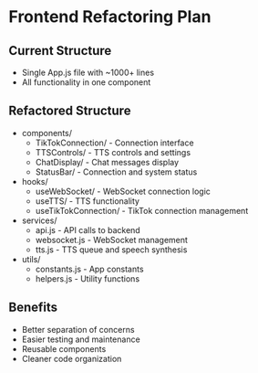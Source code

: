 # Frontend Refactoring Plan

## Current Structure
- Single App.js file with ~1000+ lines
- All functionality in one component

## Refactored Structure
- components/
  - TikTokConnection/ - Connection interface
  - TTSControls/ - TTS controls and settings
  - ChatDisplay/ - Chat messages display
  - StatusBar/ - Connection and system status
- hooks/
  - useWebSocket/ - WebSocket connection logic
  - useTTS/ - TTS functionality
  - useTikTokConnection/ - TikTok connection management
- services/
  - api.js - API calls to backend
  - websocket.js - WebSocket management
  - tts.js - TTS queue and speech synthesis
- utils/
  - constants.js - App constants
  - helpers.js - Utility functions

## Benefits
- Better separation of concerns
- Easier testing and maintenance
- Reusable components
- Cleaner code organization